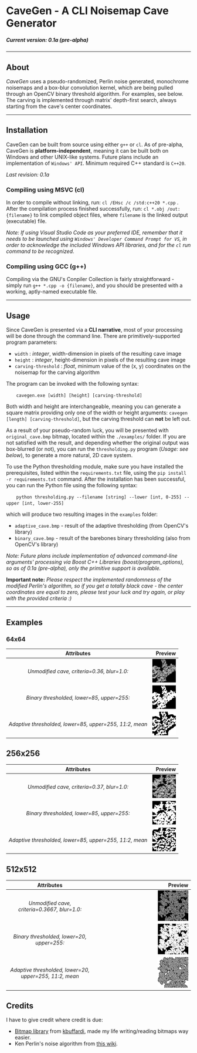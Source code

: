 # CaveGen - A CLI Noisemap Cave Generator 
##### Current version: 0.1a (pre-alpha)
___

## About
*CaveGen* uses a pseudo-randomized, Perlin noise generated, monochrome noisemaps and a box-blur convolution kernel, which are being pulled through an OpenCV binary threshold algorithm. For examples, see below. The carving is implemented through matrix' depth-first search, always starting from the cave's center coordinates.

___

## Installation
CaveGen can be built from source using either `g++` or `cl`. As of pre-alpha, CaveGen is **platform-independent**, meaning it can be built both on Windows and other UNIX-like systems. Future plans include an implementation of `Windows' API`. Minimum required C++ standard is `C++20`.

*Last revision: 0.1a*

### Compiling using MSVC (cl)

In order to compile without linking, run: `cl /EHsc /c /std:c++20 *.cpp`  . After the compilation process finished successfully, run: `cl *.obj /out:{filename}` to link compiled object files, where `filename` is the linked output (executable) file.

*Note: If using Visual Studio Code as your preferred IDE, remember that it needs to be launched using 
`Windows' Developer Command Prompt for VS`, in order to acknowledge the included Windows API libraries, and for the `cl` run command to be recognized.*


### Compiling using GCC (g++)

Compiling via the GNU's Conpiler Collection is fairly straightforward - simply run `g++ *.cpp -o {filename}`, and you should be presented with a working, aptly-named executable file.

___

## Usage

Since CaveGen is presented via a **CLI narrative**, most of your processing will be done through the command line. There are primitively-supported program parameters:  
* `width`  :  *integer*, width-dimension in pixels of the resulting cave image
* `height` :  *integer*, height-dimension in pixels of the resulting cave image
* `carving-threshold`  :  *float*, minimum value of the (x, y) coordinates on the noisemap for the carving algorithm

The program can be invoked with the following syntax: 

&nbsp;&nbsp;&nbsp;&nbsp;&nbsp;&nbsp;&nbsp;`cavegen.exe [width] [height] [carving-threshold]`

Both width and height are interchangeable, meaning you can generate a square matrix providing only one of the width or height arguments: `cavegen [length] [carving-threshold]`, but the carving threshold can **not** be left out.

As a result of your pseudo-random luck, you will be presented with `original_cave.bmp` bitmap, located within the `./examples/` folder. If you are not satisfied with the result, and depending whether the original output was box-blurred (or not), you can run the `thresholding.py` program (*Usage: see below*), to generate a more natural, 2D cave system.

To use the Python thresholding module, make sure you have installed the prerequisites, listed within the `requirements.txt` file, using the `pip install -r requirements.txt` command. After the installation has been successful, you can run the Python file using the following syntax:  

&nbsp;&nbsp;&nbsp;&nbsp;&nbsp;&nbsp;&nbsp;`python thresholding.py --filename [string] --lower [int, 0-255] --upper [int, lower-255]`  

which will produce two resulting images in the `examples` folder:  
* `adaptive_cave.bmp` - result of the adaptive thresholding (from OpenCV's library)
* `binary_cave.bmp` - result of the barebones binary thresholding (also from OpenCV's library) 

*Note: Future plans include implementation of advanced command-line arguments' processing via Boost C++ Libraries (boost/program_options), so as of 0.1a (pre-alpha), only the primitive support is available.*

**Important note:** *Please respect the implemented randomness of the modified Perlin's algorithm, so if you get a totally black cave - the center coordinates are equal to zero, please test your luck and try again, or play with the provided criteria :)*

___

## Examples

### 64x64
| Attributes   | Preview  |
| :----------: | ----------: |
|*Unmodified cave, criteria=0.36, blur=1.0:* | ![unmodified_64x64_032](./examples/64_original_cave.bmp) |
|*Binary thresholded, lower=85, upper=255:* | ![binary_thresholded_64x64](./examples/64_binary_cave.bmp) |
|*Adaptive thresholded, lower=85, upper=255, 11:2, mean* | ![adaptive_thresholded_64x64](./examples/64_adaptive_cave.bmp) |

## 256x256
| Attributes   | Preview  |
| :----------: | ----------: |
|*Unmodified cave, criteria=0.37, blur=1.0:* | ![unmodified_256x256_037](./examples/256_original_cave.bmp) |
|*Binary thresholded, lower=85, upper=255:* | ![binary_thresholded_256x256](./examples/256_binary_cave.bmp) |
|*Adaptive thresholded, lower=85, upper=255, 11:2, mean* | ![adaptive_thresholded_256x256](./examples/256_adaptive_cave.bmp) |

## 512x512
| Attributes   | Preview  |
| :----------: | ----------: |
|*Unmodified cave, criteria=0.3667, blur=1.0:* | <img src="./examples/512_original_cave.bmp" width="33%" height="33%"/> |
|*Binary thresholded, lower=20, upper=255:* | <img src="./examples/512_binary_cave.bmp" width="33%" height="33%"/> |
|*Adaptive thresholded, lower=20, upper=255, 11:2, mean* |<img src="./examples/512_adaptive_cave.bmp" width="33%" height="33%"/> |

## Credits

I have to give credit where credit is due:  
* [Bitmap library](https://github.com/kbuffardi/Bitmap) from [kbuffardi](https://github.com/kbuffardi/), made my life writing/reading bitmaps way easier.  
* Ken Perlin's noise algorithm from [this wiki](https://en.wikipedia.org/wiki/Perlin_noise).
